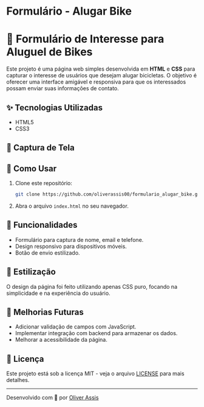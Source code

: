 # Formulário - Alugar Bike

# 🚴 Formulário de Interesse para Aluguel de Bikes

Este projeto é uma página web simples desenvolvida em **HTML** e **CSS** para capturar o interesse de usuários que desejam alugar bicicletas. O objetivo é oferecer uma interface amigável e responsiva para que os interessados possam enviar suas informações de contato.

## ✨ Tecnologias Utilizadas
- HTML5
- CSS3

## 📸 Captura de Tela


## 🚀 Como Usar
1. Clone este repositório:
   ```bash
   git clone https://github.com/oliverassis00/formulario_alugar_bike.git
   ```
2. Abra o arquivo `index.html` no seu navegador.

## 📌 Funcionalidades
- Formulário para captura de nome, email e telefone.
- Design responsivo para dispositivos móveis.
- Botão de envio estilizado.

## 🎨 Estilização
O design da página foi feito utilizando apenas CSS puro, focando na simplicidade e na experiência do usuário.

## 🔧 Melhorias Futuras
- Adicionar validação de campos com JavaScript.
- Implementar integração com backend para armazenar os dados.
- Melhorar a acessibilidade da página.

## 📄 Licença
Este projeto está sob a licença MIT - veja o arquivo [LICENSE](LICENSE) para mais detalhes.

---
Desenvolvido com 💙 por [Oliver Assis](https://github.com/oliverassis00)



